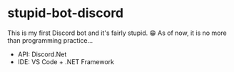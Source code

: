 # stupid-bot-discord
This is my first Discord bot and it's fairly stupid. 😁
As of now, it is no more than programming practice...

- API: Discord.Net
- IDE: VS Code + .NET Framework
